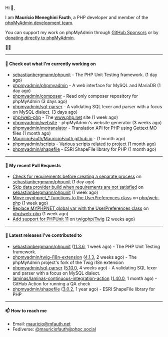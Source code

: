 Hi 👋,

I am **Maurício Meneghini Fauth**, a PHP developer and member of the [phpMyAdmin development team](https://www.phpmyadmin.net/team/?ref=github).

You can support my work on phpMyAdmin through [GitHub Sponsors](https://github.com/sponsors/MauricioFauth)
or by [donating directly to phpMyAdmin](https://www.phpmyadmin.net/donate/?ref=github).

🐘⛵

---

#### 👷 Check out what I'm currently working on

- [sebastianbergmann/phpunit](https://github.com/sebastianbergmann/phpunit) - The PHP Unit Testing framework. (1 day ago)
- [phpmyadmin/phpmyadmin](https://github.com/phpmyadmin/phpmyadmin) - A web interface for MySQL and MariaDB (1 day ago)
- [phpmyadmin/composer](https://github.com/phpmyadmin/composer) - Read only composer repository for phpMyAdmin (3 days ago)
- [phpmyadmin/sql-parser](https://github.com/phpmyadmin/sql-parser) - A validating SQL lexer and parser with a focus on MySQL dialect. (3 days ago)
- [php/web-php](https://github.com/php/web-php) - The www.php.net site (1 week ago)
- [phpmyadmin/website](https://github.com/phpmyadmin/website) - phpMyAdmin&#39;s website generator (3 weeks ago)
- [phpmyadmin/motranslator](https://github.com/phpmyadmin/motranslator) - Translation API for PHP using Gettext MO files (1 month ago)
- [MauricioFauth/MauricioFauth.github.io](https://github.com/MauricioFauth/MauricioFauth.github.io) -  (1 month ago)
- [phpmyadmin/scripts](https://github.com/phpmyadmin/scripts) - Various scripts related to project (1 month ago)
- [phpmyadmin/shapefile](https://github.com/phpmyadmin/shapefile) - ESRI ShapeFile library for PHP (1 month ago)

---

#### 🔨 My recent Pull Requests

- [Check for requirements before creating a separate process](https://github.com/sebastianbergmann/phpunit/pull/5969) on [sebastianbergmann/phpunit](https://github.com/sebastianbergmann/phpunit) (1 day ago)
- [Skip data provider build when requirements are not satisfied](https://github.com/sebastianbergmann/phpunit/pull/5957) on [sebastianbergmann/phpunit](https://github.com/sebastianbergmann/phpunit) (1 week ago)
- [Move myphpnet_* functions to the UserPreferences class](https://github.com/php/web-php/pull/1075) on [php/web-php](https://github.com/php/web-php) (1 week ago)
- [Replace MYPHPNET global var with the UserPreferences class](https://github.com/php/web-php/pull/1071) on [php/web-php](https://github.com/php/web-php) (1 week ago)
- [Add support for PHPUnit 11](https://github.com/twigphp/Twig/pull/4317) on [twigphp/Twig](https://github.com/twigphp/Twig) (2 weeks ago)

---

#### 🔭 Latest releases I've contributed to

- [sebastianbergmann/phpunit](https://github.com/sebastianbergmann/phpunit) ([11.3.6](https://github.com/sebastianbergmann/phpunit/releases/tag/11.3.6), 1 week ago) - The PHP Unit Testing framework.
- [phpmyadmin/twig-i18n-extension](https://github.com/phpmyadmin/twig-i18n-extension) ([4.1.3](https://github.com/phpmyadmin/twig-i18n-extension/releases/tag/4.1.3), 2 weeks ago) - The phpMyAdmin project&#39;s fork of the Twig i18n extension
- [phpmyadmin/sql-parser](https://github.com/phpmyadmin/sql-parser) ([5.10.0](https://github.com/phpmyadmin/sql-parser/releases/tag/5.10.0), 4 weeks ago) - A validating SQL lexer and parser with a focus on MySQL dialect.
- [laminas/laminas-continuous-integration-action](https://github.com/laminas/laminas-continuous-integration-action) ([1.40.0](https://github.com/laminas/laminas-continuous-integration-action/releases/tag/1.40.0), 1 month ago) - GitHub Action for running a QA check
- [phpmyadmin/shapefile](https://github.com/phpmyadmin/shapefile) ([3.0.2](https://github.com/phpmyadmin/shapefile/releases/tag/3.0.2), 1 year ago) - ESRI ShapeFile library for PHP

---

#### 📫 How to reach me

- Email: [mauricio@mfauth.net](mailto://mauricio@mfauth.net)
- Fediverse: [@mauriciofauth@phpc.social](https://phpc.social/@mauriciofauth)
